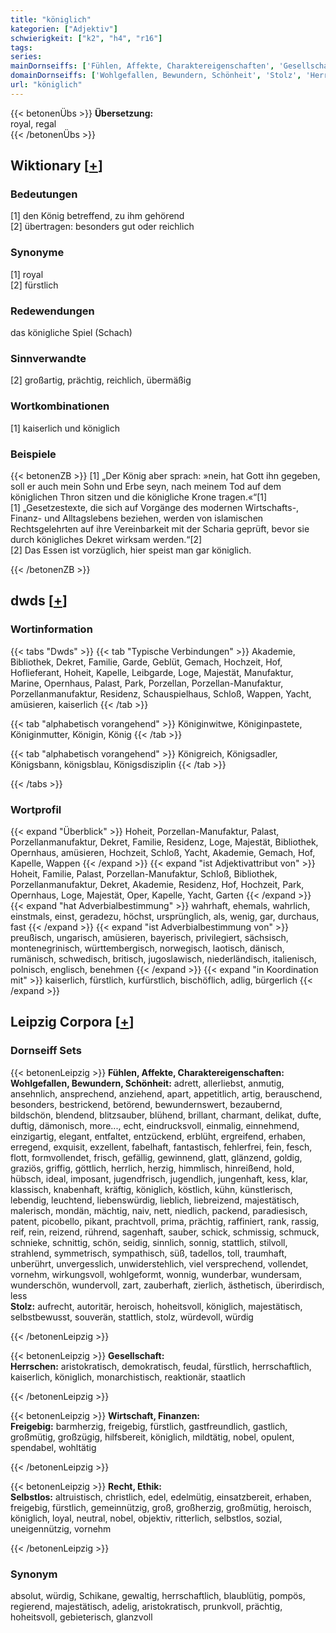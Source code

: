 ```yaml
---
title: "königlich"
kategorien: ["Adjektiv"]
schwierigkeit: ["k2", "h4", "r16"]
tags:
series:
mainDornseiffs: ['Fühlen, Affekte, Charaktereigenschaften', 'Gesellschaft', 'Wirtschaft, Finanzen', 'Recht, Ethik']
domainDornseiffs: ['Wohlgefallen, Bewundern, Schönheit', 'Stolz', 'Herrschen', 'Freigebig', 'Selbstlos']
url: "königlich"
---
```


{{< betonenÜbs >}}
**Übersetzung:**  
royal, regal  
{{< /betonenÜbs >}}

## Wiktionary [[+](https://de.wiktionary.org/wiki/königlich)]

### Bedeutungen
[1] den König betreffend, zu ihm gehörend  
[2] übertragen: besonders gut oder reichlich  

### Synonyme
[1] royal  
[2] fürstlich  

### Redewendungen
das königliche Spiel (Schach)  

### Sinnverwandte
[2] großartig, prächtig, reichlich, übermäßig  

### Wortkombinationen
[1] kaiserlich und königlich  

### Beispiele
{{< betonenZB >}}
[1] „Der König aber sprach: »nein, hat Gott ihn gegeben, soll er auch mein Sohn und Erbe seyn, nach meinem Tod auf dem königlichen Thron sitzen und die königliche Krone tragen.«“[1]  
[1] „Gesetzestexte, die sich auf Vorgänge des modernen Wirtschafts-, Finanz- und Alltagslebens beziehen, werden von islamischen Rechtsgelehrten auf ihre Vereinbarkeit mit der Scharia geprüft, bevor sie durch königliches Dekret wirksam werden.“[2]  
[2] Das Essen ist vorzüglich, hier speist man gar königlich.  

{{< /betonenZB >}}


## dwds [[+](https://www.dwds.de/wb/königlich)]

### Wortinformation
{{< tabs "Dwds" >}}
{{< tab "Typische Verbindungen" >}}
Akademie, Bibliothek, Dekret, Familie, Garde, Geblüt, Gemach, Hochzeit, Hof, Hoflieferant, Hoheit, Kapelle, Leibgarde, Loge, Majestät, Manufaktur, Marine, Opernhaus, Palast, Park, Porzellan, Porzellan-Manufaktur, Porzellanmanufaktur, Residenz, Schauspielhaus, Schloß, Wappen, Yacht, amüsieren, kaiserlich
{{< /tab >}}

{{< tab "alphabetisch vorangehend" >}}
Königinwitwe, Königinpastete, Königinmutter, Königin, König
{{< /tab >}}

{{< tab "alphabetisch vorangehend" >}}
Königreich, Königsadler, Königsbann, königsblau, Königsdisziplin
{{< /tab >}}

{{< /tabs >}}

### Wortprofil
{{< expand "Überblick" >}} Hoheit, Porzellan-Manufaktur, Palast, Porzellanmanufaktur, Dekret, Familie, Residenz, Loge, Majestät, Bibliothek, Opernhaus, amüsieren, Hochzeit, Schloß, Yacht, Akademie, Gemach, Hof, Kapelle, Wappen {{< /expand >}}
{{< expand "ist Adjektivattribut von" >}} Hoheit, Familie, Palast, Porzellan-Manufaktur, Schloß, Bibliothek, Porzellanmanufaktur, Dekret, Akademie, Residenz, Hof, Hochzeit, Park, Opernhaus, Loge, Majestät, Oper, Kapelle, Yacht, Garten {{< /expand >}}
{{< expand "hat Adverbialbestimmung" >}} wahrhaft, ehemals, wahrlich, einstmals, einst, geradezu, höchst, ursprünglich, als, wenig, gar, durchaus, fast {{< /expand >}}
{{< expand "ist Adverbialbestimmung von" >}} preußisch, ungarisch, amüsieren, bayerisch, privilegiert, sächsisch, montenegrinisch, württembergisch, norwegisch, laotisch, dänisch, rumänisch, schwedisch, britisch, jugoslawisch, niederländisch, italienisch, polnisch, englisch, benehmen {{< /expand >}}
{{< expand "in Koordination mit" >}} kaiserlich, fürstlich, kurfürstlich, bischöflich, adlig, bürgerlich {{< /expand >}}

## Leipzig Corpora [[+](https://corpora.uni-leipzig.de/en/res?word=königlich&corpusId=deu_newscrawl-public_2018)]

### Dornseiff Sets
{{< betonenLeipzig >}}
**Fühlen, Affekte, Charaktereigenschaften:**  
**Wohlgefallen, Bewundern, Schönheit:** adrett, allerliebst, anmutig, ansehnlich, ansprechend, anziehend, apart, appetitlich, artig, berauschend, besonders, bestrickend, betörend, bewundernswert, bezaubernd, bildschön, blendend, blitzsauber, blühend, brillant, charmant, delikat, dufte, duftig, dämonisch, more..., echt, eindrucksvoll, einmalig, einnehmend, einzigartig, elegant, entfaltet, entzückend, erblüht, ergreifend, erhaben, erregend, exquisit, exzellent, fabelhaft, fantastisch, fehlerfrei, fein, fesch, flott, formvollendet, frisch, gefällig, gewinnend, glatt, glänzend, goldig, graziös, griffig, göttlich, herrlich, herzig, himmlisch, hinreißend, hold, hübsch, ideal, imposant, jugendfrisch, jugendlich, jungenhaft, kess, klar, klassisch, knabenhaft, kräftig, königlich, köstlich, kühn, künstlerisch, lebendig, leuchtend, liebenswürdig, lieblich, liebreizend, majestätisch, malerisch, mondän, mächtig, naiv, nett, niedlich, packend, paradiesisch, patent, picobello, pikant, prachtvoll, prima, prächtig, raffiniert, rank, rassig, reif, rein, reizend, rührend, sagenhaft, sauber, schick, schmissig, schmuck, schnieke, schnittig, schön, seidig, sinnlich, sonnig, stattlich, stilvoll, strahlend, symmetrisch, sympathisch, süß, tadellos, toll, traumhaft, unberührt, unvergesslich, unwiderstehlich, viel versprechend, vollendet, vornehm, wirkungsvoll, wohlgeformt, wonnig, wunderbar, wundersam, wunderschön, wundervoll, zart, zauberhaft, zierlich, ästhetisch, überirdisch, less  
**Stolz:** aufrecht, autoritär, heroisch, hoheitsvoll, königlich, majestätisch, selbstbewusst, souverän, stattlich, stolz, würdevoll, würdig  

{{< /betonenLeipzig >}}


{{< betonenLeipzig >}}
**Gesellschaft:**  
**Herrschen:** aristokratisch, demokratisch, feudal, fürstlich, herrschaftlich, kaiserlich, königlich, monarchistisch, reaktionär, staatlich  

{{< /betonenLeipzig >}}


{{< betonenLeipzig >}}
**Wirtschaft, Finanzen:**  
**Freigebig:** barmherzig, freigebig, fürstlich, gastfreundlich, gastlich, großmütig, großzügig, hilfsbereit, königlich, mildtätig, nobel, opulent, spendabel, wohltätig  

{{< /betonenLeipzig >}}


{{< betonenLeipzig >}}
**Recht, Ethik:**  
**Selbstlos:** altruistisch, christlich, edel, edelmütig, einsatzbereit, erhaben, freigebig, fürstlich, gemeinnützig, groß, großherzig, großmütig, heroisch, königlich, loyal, neutral, nobel, objektiv, ritterlich, selbstlos, sozial, uneigennützig, vornehm  

{{< /betonenLeipzig >}}

### Synonym
absolut, würdig, Schikane, gewaltig, herrschaftlich, blaublütig, pompös, regierend, majestätisch, adelig, aristokratisch, prunkvoll, prächtig, hoheitsvoll, gebieterisch, glanzvoll

